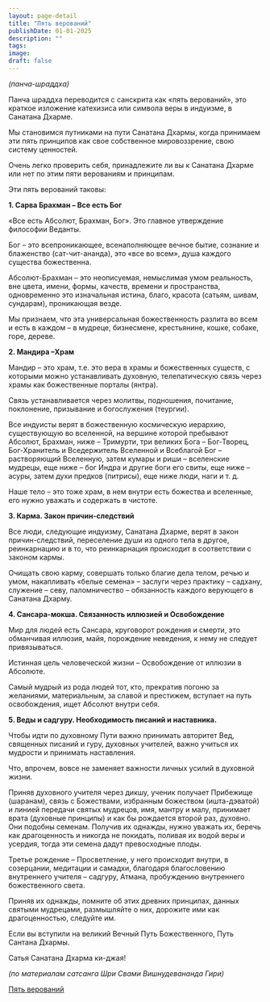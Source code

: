 ```yaml
---
layout: page-detail
title: "Пять верований"
publishDate: 01-01-2025
description: ""
tags:
image:
draft: false
---
```


_(панча-шраддха)_

Панча шраддха переводится с санскрита как «пять верований», это краткое изложение катехизиса или символа веры в индуизме, в Санатана Дхарме.

Мы становимся путниками на пути Санатана Дхармы, когда принимаем эти пять принципов как свое собственное мировоззрение, свою систему ценностей.

Очень легко проверить себя, принадлежите ли вы к Санатана Дхарме или нет по этим пяти верованиям и принципам.

Эти пять верований таковы:

**1\. Сарва Брахман – Все есть Бог**

«Все есть Абсолют, Брахман, Бог». Это главное утверждение философии Веданты.

Бог – это всепроникающее, всенаполняющее вечное бытие, сознание и блаженство (сат-чит-ананда), это «все во всем», душа каждого существа божественна.

Абсолют-Брахман – это неописуемая, немыслимая умом реальность, вне цвета, имени, формы, качеств, времени и пространства, одновременно это изначальная истина, благо, красота (сатьям, шивам, сундарам), проникающая везде.

Мы признаем, что эта универсальная божественность разлита во всем и есть в каждом – в мудреце, бизнесмене, крестьянине, кошке, собаке, горе, дереве.

**2\. Мандира –Храм**

Мандир – это храм, т.е. это вера в храмы и божественных существ, с которыми можно устанавливать духовную, телепатическую связь через храмы как божественные порталы (янтра).

Связь устанавливается через молитвы, подношения, почитание, поклонение, призывание и богослужения (теургии).

Все индуисты верят в божественную космическую иерархию, существующую во вселенной, на вершине которой пребывают Абсолют, Брахман, ниже – Тримурти, три великих Бога – Бог-Творец, Бог-Хранитель и Вседержитель Вселенной и Всеблагой Бог – растворяющий Вселенную, затем кумары и риши – вселенские мудрецы, еще ниже – бог Индра и другие боги его свиты, еще ниже – асуры, затем духи предков (питрисы), еще ниже люди, наги и т. д.

Наше тело – это тоже храм, в нем внутри есть божества и вселенные, его нужно уважать и содержать в чистоте.

**3\. Карма. Закон причин-следствий**

Все люди, следующие индуизму, Санатана Дхарме, верят в закон причин-следствий, переселение души из одного тела в другое, реинкарнацию и в то, что реинкарнация происходит в соответствии с законом кармы.

Очищать свою карму, совершать только благие дела телом, речью и умом, накапливать «белые семена» – заслуги через практику – садхану, служение – севу, паломничество – обязанность каждого верующего в Санатана Дхарму.

**4\. Сансара-мокша. Связанность иллюзией и Освобождение**

Мир для людей есть Сансара, круговорот рождения и смерти, это обманчивая иллюзия, майя, порождение неведения, к нему не следует привязываться.

Истинная цель человеческой жизни – Освобождение от иллюзии в Абсолюте. 

Самый мудрый из рода людей тот, кто, прекратив погоню за желаниями, материальным, за славой и престижем, вступает на путь освобождения, ищет Абсолют внутри себя.

**5\. Веды и садгуру. Необходимость писаний и наставника.**

Чтобы идти по духовному Пути важно принимать авторитет Вед, священных писаний и гуру, духовных учителей, важно учиться их мудрости и принимать наставления.

Что, впрочем, вовсе не заменяет важности личных усилий в духовной жизни.

Приняв духовного учителя через дикшу, ученик получает Прибежище (шаранам), связь с Божествами, избранным божеством (ишта-дэватой) и линией передачи святых мудрецов, имя, мантру и малу, принимает врата (духовные принципы) и как бы рождается второй раз, духовно. Они подобны семенам. Получив их однажды, нужно уважать их, беречь как драгоценность и никогда не покидать, поливая их водой веры и усердия, тогда эти семена дадут превосходные плоды.

Третье рождение – Просветление, у него происходит внутри, в созерцании, медитации и самадхи, благодаря благословению внутреннего учителя – садгуру, Атмана, пробуждению внутреннего божественного света.

Приняв их однажды, помните об этих древних принципах, данных святыми мудрецами, размышляйте о них, дорожите ими как драгоценностью, следуйте им.

Если вы вступили на великий Вечный Путь Божественного, Путь Сантана Дхармы.

Сатья Санатана Дхарма ки-джая!

_(по материалам сатсанга Шри Свами Вишнудевананда Гири)_

[Пять верований](/binaries/file/news/f%5F3036.docx)
